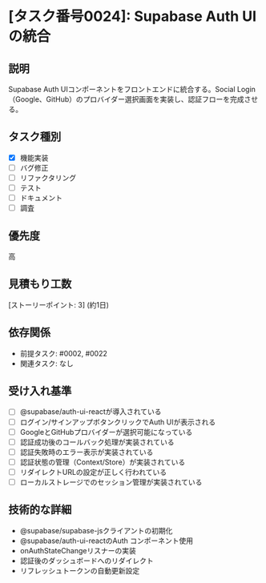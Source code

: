 # [タスク番号0024]: Supabase Auth UIの統合

## 説明
Supabase Auth UIコンポーネントをフロントエンドに統合する。Social Login（Google、GitHub）のプロバイダー選択画面を実装し、認証フローを完成させる。

## タスク種別
- [x] 機能実装
- [ ] バグ修正
- [ ] リファクタリング
- [ ] テスト
- [ ] ドキュメント
- [ ] 調査

## 優先度
高

## 見積もり工数
[ストーリーポイント: 3] (約1日)

## 依存関係
- 前提タスク: #0002, #0022
- 関連タスク: なし

## 受け入れ基準
- [ ] @supabase/auth-ui-reactが導入されている
- [ ] ログイン/サインアップボタンクリックでAuth UIが表示される
- [ ] GoogleとGitHubプロバイダーが選択可能になっている
- [ ] 認証成功後のコールバック処理が実装されている
- [ ] 認証失敗時のエラー表示が実装されている
- [ ] 認証状態の管理（Context/Store）が実装されている
- [ ] リダイレクトURLの設定が正しく行われている
- [ ] ローカルストレージでのセッション管理が実装されている

## 技術的な詳細
- @supabase/supabase-jsクライアントの初期化
- @supabase/auth-ui-reactのAuth コンポーネント使用
- onAuthStateChangeリスナーの実装
- 認証後のダッシュボードへのリダイレクト
- リフレッシュトークンの自動更新設定